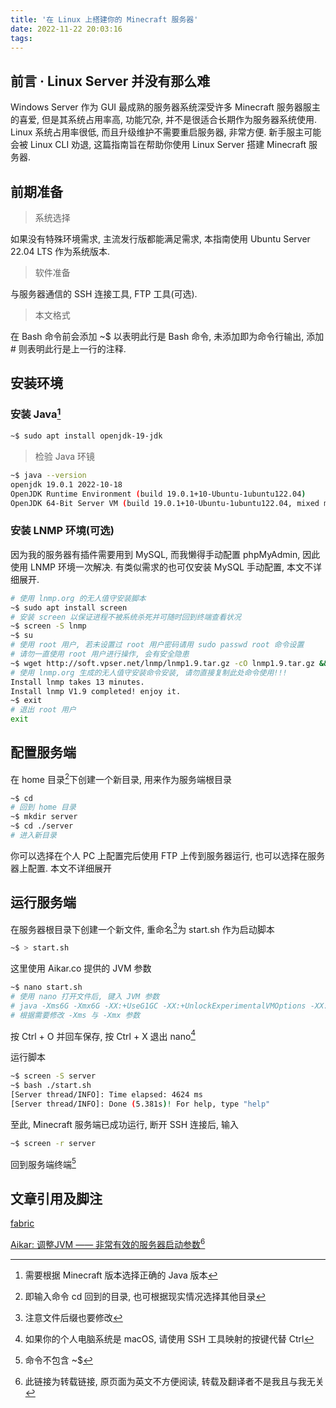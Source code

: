 ```yaml
---
title: '在 Linux 上搭建你的 Minecraft 服务器'
date: 2022-11-22 20:03:16
tags:
---
```


## 前言 · Linux Server 并没有那么难

Windows Server 作为 GUI 最成熟的服务器系统深受许多 Minecraft 服务器服主的喜爱, 但是其系统占用率高, 功能冗杂, 并不是很适合长期作为服务器系统使用. Linux 系统占用率很低, 而且升级维护不需要重启服务器, 非常方便. 新手服主可能会被 Linux CLI 劝退, 这篇指南旨在帮助你使用 Linux Server 搭建 Minecraft 服务器.

## 前期准备

> 系统选择

如果没有特殊环境需求, 主流发行版都能满足需求, 本指南使用 Ubuntu Server 22.04 LTS 作为系统版本.

> 软件准备

与服务器通信的 SSH 连接工具, FTP 工具(可选).

> 本文格式

在 Bash 命令前会添加 ~$ 以表明此行是 Bash 命令, 未添加即为命令行输出, 添加 # 则表明此行是上一行的注释.

## 安装环境

### 安装 Java[^1]

```bash
~$ sudo apt install openjdk-19-jdk
```

> 检验 Java 环镜

```bash
~$ java --version
openjdk 19.0.1 2022-10-18
OpenJDK Runtime Environment (build 19.0.1+10-Ubuntu-1ubuntu122.04)
OpenJDK 64-Bit Server VM (build 19.0.1+10-Ubuntu-1ubuntu122.04, mixed mode, sharing)
```

### 安装 LNMP 环境(可选)

因为我的服务器有插件需要用到 MySQL, 而我懒得手动配置 phpMyAdmin, 因此使用 LNMP 环境一次解决. 有类似需求的也可仅安装 MySQL 手动配置, 本文不详细展开. 

```bash
# 使用 lnmp.org 的无人值守安装脚本
~$ sudo apt install screen
# 安装 screen 以保证进程不被系统杀死并可随时回到终端查看状况
~$ screen -S lnmp
~$ su
# 使用 root 用户, 若未设置过 root 用户密码请用 sudo passwd root 命令设置
# 请勿一直使用 root 用户进行操作, 会有安全隐患
~$ wget http://soft.vpser.net/lnmp/lnmp1.9.tar.gz -cO lnmp1.9.tar.gz && tar zxf lnmp1.9.tar.gz && cd lnmp1.9 && LNMP_Auto="y" DBSelect="4" Bin="y" DB_Root_Password="<数据库  Root 用户密码>" InstallInnodb="y" PHPSelect="12" SelectMalloc="2" ./install.sh lnmp
# 使用 lnmp.org 生成的无人值守安装命令安装, 请勿直接复制此处命令使用!!!
Install lnmp takes 13 minutes.
Install lnmp V1.9 completed! enjoy it.
~$ exit
# 退出 root 用户
exit
```

## 配置服务端

在 home 目录[^2]下创建一个新目录, 用来作为服务端根目录

```bash
~$ cd
# 回到 home 目录
~$ mkdir server
~$ cd ./server
# 进入新目录
```

你可以选择在个人 PC 上配置完后使用 FTP 上传到服务器运行, 也可以选择在服务器上配置. 本文不详细展开

## 运行服务端

在服务器根目录下创建一个新文件, 重命名[^3]为 start.sh 作为启动脚本

```bash
~$ > start.sh
```

这里使用 Aikar.co 提供的 JVM 参数

```bash
~$ nano start.sh
# 使用 nano 打开文件后, 键入 JVM 参数
# java -Xms6G -Xmx6G -XX:+UseG1GC -XX:+UnlockExperimentalVMOptions -XX:MaxGCPauseMillis=100 -XX:+DisableExplicitGC -XX:TargetSurvivorRatio=90 -XX:G1NewSizePercent=50 -XX:G1MaxNewSizePercent=80 -XX:G1MixedGCLiveThresholdPercent=35 -XX:+AlwaysPreTouch -XX:+ParallelRefProcEnabled -Dusing.aikars.flags=mcflags.emc.gs -jar paperclip.jar nogui
# 根据需要修改 -Xms 与 -Xmx 参数
```

按 Ctrl + O 并回车保存, 按 Ctrl + X 退出 nano[^4]

运行脚本

```bash
~$ screen -S server
~$ bash ./start.sh
[Server thread/INFO]: Time elapsed: 4624 ms
[Server thread/INFO]: Done (5.381s)! For help, type "help"
```

至此, Minecraft 服务端已成功运行, 断开 SSH 连接后, 输入

```bash
~$ screen -r server
```

回到服务端终端[^5]

## 文章引用及脚注

[fabric](https://fabricmc.net/)

[Aikar: 调整JVM —— 非常有效的服务器启动参数](https://www.mcbbs.net/thread-867786-1-1.html)[^6]

[^1]: 需要根据 Minecraft 版本选择正确的 Java 版本
[^2]: 即输入命令 cd 回到的目录, 也可根据现实情况选择其他目录
[^3]: 注意文件后缀也要修改
[^4]: 如果你的个人电脑系统是 macOS, 请使用 SSH 工具映射的按键代替 Ctrl
[^5]: 命令不包含 ~$
[^6]: 此链接为转载链接, 原页面为英文不方便阅读, 转载及翻译者不是我且与我无关


